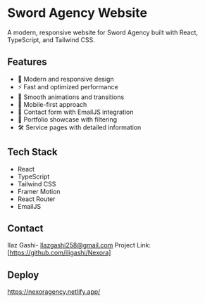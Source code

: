 # Sword Agency Website

A modern, responsive website for Sword Agency built with React, TypeScript, and Tailwind CSS.

## Features

- 🎨 Modern and responsive design
- ⚡ Fast and optimized performance
- 🔄 Smooth animations and transitions
- 📱 Mobile-first approach
- 📧 Contact form with EmailJS integration
- 🎯 Portfolio showcase with filtering
- 🛠 Service pages with detailed information

## Tech Stack

- React
- TypeScript
- Tailwind CSS
- Framer Motion
- React Router
- EmailJS



## Contact
Ilaz Gashi- Ilazgashi258@gmail.com
Project Link: [https://github.com/iligashi/Nexora]

## Deploy

https://nexoragency.netlify.app/